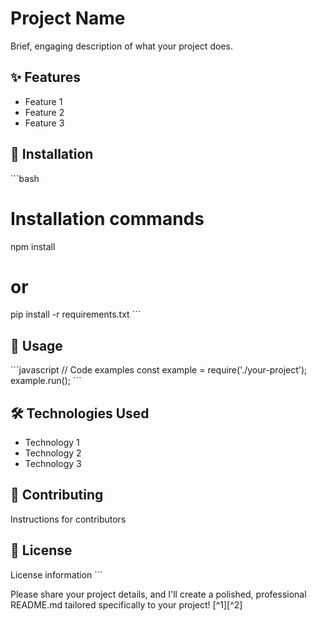 # Project Name

Brief, engaging description of what your project does.

## ✨ Features

- Feature 1
- Feature 2
- Feature 3

## 🚀 Installation

\`\`\`bash
# Installation commands
npm install
# or
pip install -r requirements.txt
\`\`\`

## 📖 Usage

\`\`\`javascript
// Code examples
const example = require('./your-project');
example.run();
\`\`\`

## 🛠️ Technologies Used

- Technology 1
- Technology 2
- Technology 3

## 🤝 Contributing

Instructions for contributors

## 📄 License

License information
\`\`\`

Please share your project details, and I'll create a polished, professional README.md tailored specifically to your project! [^1][^2]
